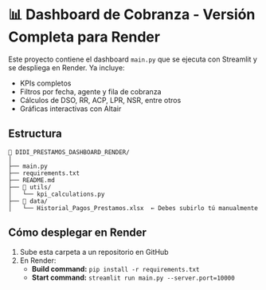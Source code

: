 # 📊 Dashboard de Cobranza - Versión Completa para Render

Este proyecto contiene el dashboard `main.py` que se ejecuta con Streamlit y se despliega en Render. Ya incluye:

- KPIs completos
- Filtros por fecha, agente y fila de cobranza
- Cálculos de DSO, RR, ACP, LPR, NSR, entre otros
- Gráficas interactivas con Altair

## Estructura

```
📁 DIDI_PRESTAMOS_DASHBOARD_RENDER/
│
├── main.py
├── requirements.txt
├── README.md
├── 📁 utils/
│   └── kpi_calculations.py
├── 📁 data/
│   └── Historial_Pagos_Prestamos.xlsx  ← Debes subirlo tú manualmente
```

## Cómo desplegar en Render

1. Sube esta carpeta a un repositorio en GitHub
2. En Render:
   - **Build command:** `pip install -r requirements.txt`
   - **Start command:** `streamlit run main.py --server.port=10000`